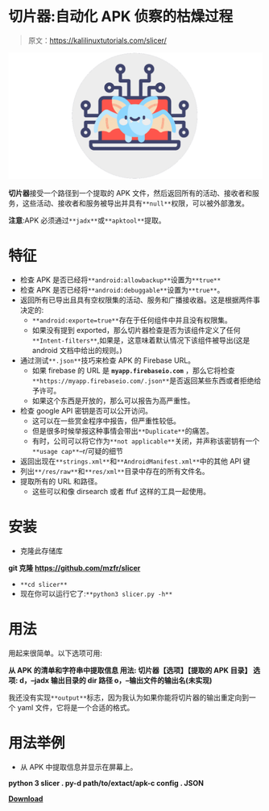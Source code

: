 # 切片器:自动化 APK 侦察的枯燥过程

> 原文：<https://kalilinuxtutorials.com/slicer/>

[![](img//d791f7f58a1d5c5ec7014f514cbe68d7.png)](https://blogger.googleusercontent.com/img/b/R29vZ2xl/AVvXsEj34l-IgP4V-RaKqQM36qUnpAyFenx6PN2yO12mhtZNlKcY4FbXxSOzHhqnnRNox7DXfEBrtx76pCgbbXeSbStYwdIJ68-Fy9UPAUb_uKdUqJARJDQSLys4VR7kptubnxPalYUXi7uXJ-ARmwBasJHCXL2xKIPkjVmq2ZAvt3NkoDf1E30qzQWc2Hl3/s1280/blody%20logo.png)

**切片器**接受一个路径到一个提取的 APK 文件，然后返回所有的活动、接收者和服务，这些活动、接收者和服务被导出并具有`**null**`权限，可以被外部激发。

**注意**:APK 必须通过`**jadx**`或`**apktool**`提取。

# 特征

*   检查 APK 是否已经将`**android:allowbackup**`设置为`**true**`
*   检查 APK 是否已经将`**android:debuggable**`设置为`**true**`。
*   返回所有已导出且具有空权限集的活动、服务和广播接收器。这是根据两件事决定的:
    *   `**android:exporte=true**`存在于任何组件中并且没有权限集。
    *   如果没有提到 exported，那么切片器检查是否为该组件定义了任何`**Intent-filters**`,如果是，这意味着默认情况下该组件被导出(这是 android 文档中给出的规则。)
*   通过测试`**.json**`技巧来检查 APK 的 Firebase URL。
    *   如果 firebase 的 URL 是 **`myapp.firebaseio.com`** ，那么它将检查`**https://myapp.firebaseio.com/.json**`是否返回某些东西或者拒绝给予许可。
    *   如果这个东西是开放的，那么可以报告为高严重性。
*   检查 google API 密钥是否可以公开访问。
    *   这可以在一些赏金程序中报告，但严重性较低。
    *   但是很多时候举报这种事情会带出`**Duplicate**`的痛苦。
    *   有时，公司可以将它作为`**not applicable**`关闭，并声称该密钥有一个`**usage cap**`–r/可疑的细节
*   返回出现在`**strings.xml**`和`**AndroidManifest.xml**`中的其他 API 键
*   列出`**/res/raw**`和`**res/xml**`目录中存在的所有文件名。
*   提取所有的 URL 和路径。
    *   这些可以和像 dirsearch 或者 ffuf 这样的工具一起使用。

# 安装

*   克隆此存储库

**git 克隆 https://github.com/mzfr/slicer**

*   `**cd slicer**`
*   现在你可以运行它了:`**python3 slicer.py -h**`

# 用法

用起来很简单。以下选项可用:

**从 APK 的清单和字符串中提取信息
用法:
切片器【选项】【提取的 APK 目录】
选项:
d，–jadx 输出目录的 dir 路径
o，–输出文件的输出名(未实现)**

我还没有实现`**output**`标志，因为我认为如果你能将切片器的输出重定向到一个 yaml 文件，它将是一个合适的格式。

# 用法举例

*   从 APK 中提取信息并显示在屏幕上。

**python 3 slicer . py-d path/to/extact/apk-c config . JSON**

[**Download**](https://github.com/mzfr/slicer)